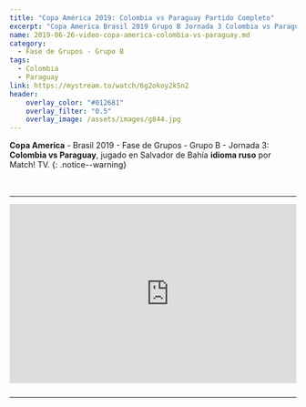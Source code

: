 ```yaml
---
title: "Copa América 2019: Colombia vs Paraguay Partido Completo"
excerpt: "Copa America Brasil 2019 Grupo B Jornada 3 Colombia vs Paraguay Partido Completo"
name: 2019-06-26-video-copa-america-colombia-vs-paraguay.md
category:
  - Fase de Grupos - Grupo B
tags:
  - Colombia
  - Paraguay 
link: https://mystream.to/watch/6g2okoy2k5n2
header:
    overlay_color: "#012681"
    overlay_filter: "0.5"
    overlay_image: /assets/images/g844.jpg
---
```


**Copa America** - Brasil 2019 - Fase de Grupos - Grupo B - Jornada 3: **Colombia vs Paraguay**, jugado en Salvador de Bahía **idioma ruso** por Match! TV.
{: .notice--warning}

<style>
	td {
	padding: 0;
	border-bottom: 0;
}
</style>

<br>
<div id="media">
	<center>
		<table>
			<tbody>
  				<tr>
					<td height="13" width="21" background="{{ site.url }}/{{ site.baseurl }}/assets/images/12421152032.png"></td>
					<td height="13" background="{{ site.url }}/{{ site.baseurl }}/assets/images/55452124552.png"></td>
					<td height="13" width="21" background="{{ site.url }}/{{ site.baseurl }}/assets/images/45454787.png"></td>
  				</tr>
				<tr>
					<td width="21" background="{{ site.url }}/{{ site.baseurl }}/assets/images/21210212120.png"></td>
					<td>
						<iframe src="https://embed.mystream.to/6g2okoy2k5n2" scrolling="no" frameborder="0" width="560" height="315" allowfullscreen="true" webkitallowfullscreen="true" mozallowfullscreen="true"></iframe>
					</td>
    					<td width="21" background="{{ site.url }}/{{ site.baseurl }}/assets/images/203233451.png"></td>
  				</tr>
				<tr>
    					<td height="17" width="21" background="{{ site.url }}/{{ site.baseurl }}/assets/images/23121542.png"></td>
    					<td height="17" background="{{ site.url }}/{{ site.baseurl }}/assets/images/12345456.png"></td>
    					<td height="25" width="21" background="{{ site.url }}/{{ site.baseurl }}/assets/images/2656564.png"></td>
  				</tr>
			</tbody>
		</table>
	</center>
</div>
